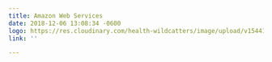 ```yaml
---
title: Amazon Web Services
date: 2018-12-06 13:08:34 -0600
logo: https://res.cloudinary.com/health-wildcatters/image/upload/v1544123320/Amazon%20Web%20Services.png
link: ''

---
```

